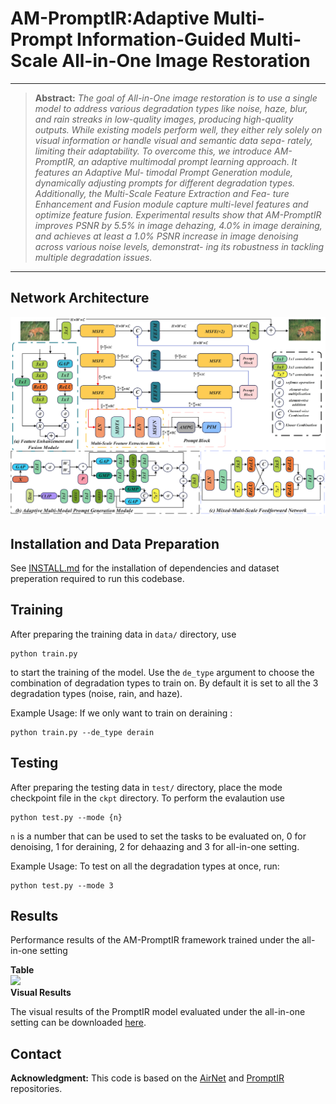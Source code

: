 # AM-PromptIR:Adaptive Multi-Prompt Information-Guided Multi-Scale All-in-One Image Restoration


<hr />

> **Abstract:** *The goal of All-in-One image restoration is to use a single model to address
various degradation types like noise, haze, blur, and rain streaks in low-quality
images, producing high-quality outputs. While existing models perform well, they
either rely solely on visual information or handle visual and semantic data sepa-
rately, limiting their adaptability. To overcome this, we introduce AM-PromptIR,
an adaptive multimodal prompt learning approach. It features an Adaptive Mul-
timodal Prompt Generation module, dynamically adjusting prompts for different
degradation types. Additionally, the Multi-Scale Feature Extraction and Fea-
ture Enhancement and Fusion module capture multi-level features and optimize
feature fusion. Experimental results show that AM-PromptIR improves PSNR
by 5.5% in image dehazing, 4.0% in image deraining, and achieves at least a
1.0% PSNR increase in image denoising across various noise levels, demonstrat-
ing its robustness in tackling multiple degradation issues.* 
<hr />

## Network Architecture

<img src = "mainfig.jpg"> 

## Installation and Data Preparation

See [INSTALL.md](INSTALL.md) for the installation of dependencies and dataset preperation required to run this codebase.

## Training

After preparing the training data in ```data/``` directory, use 
```
python train.py
```
to start the training of the model. Use the ```de_type``` argument to choose the combination of degradation types to train on. By default it is set to all the 3 degradation types (noise, rain, and haze).

Example Usage: If we only want to train on deraining :
```
python train.py --de_type derain
```

## Testing

After preparing the testing data in ```test/``` directory, place the mode checkpoint file in the ```ckpt``` directory.  To perform the evalaution use
```
python test.py --mode {n}
```
```n``` is a number that can be used to set the tasks to be evaluated on, 0 for denoising, 1 for deraining, 2 for dehaazing and 3 for all-in-one setting.

Example Usage: To test on all the degradation types at once, run:

```
python test.py --mode 3
```

## Results
Performance results of the AM-PromptIR framework trained under the all-in-one setting

<summary><strong>Table</strong> </summary>

<img src = "results.png"> 

<summary><strong>Visual Results</strong></summary>

The visual results of the PromptIR model evaluated under the all-in-one setting can be downloaded [here]().



## Contact
**Acknowledgment:** This code is based on the [AirNet](https://github.com/XLearning-SCU/2022-CVPR-AirNet) and [PromptIR](https://github.com/va1shn9v/PromptIR) repositories. 

